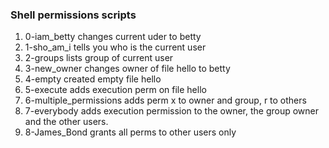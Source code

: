 ### Shell permissions scripts

1. 0-iam_betty changes current uder to betty
2. 1-sho_am_i tells you who is the current user
3. 2-groups lists group of current user
4. 3-new_owner changes owner of file hello to betty
5. 4-empty created empty file hello
6. 5-execute adds execution perm on file hello
7. 6-multiple_permissions adds perm x to owner and group, r to others
8. 7-everybody adds execution permission to the owner, the group owner and the other users.
9. 8-James_Bond grants all perms to other users only
